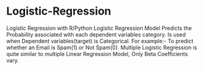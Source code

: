 # Logistic-Regression
Logistic Regression with R/Python
Logistic Regression Model Predicts the Probability associated with each dependent variables category.
Is used when Dependent variables(target) is Categorical. 
For example:- To predict whether an Email is Spam(1) or Not Spam(0).
Multiple Logistic Regression is quite similar to multiple Linear Regression Model, Only Beta Coefficients vary.

